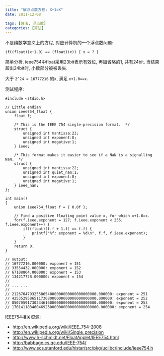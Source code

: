 ```yaml
---
title: "解浮点数方程: X+1=X"
date: 2011-12-08

tags: [算法, 浮点数]
categories: [算法]
---
```


不是纯数学意义上的方程, 对应计算机的一个浮点数问题:

	if((float)(x+1.0) == (float)(x)) { x = ? }

简单分析, ieee754中float采用23bit表示有效位, 再加省略的1, 共有24bit.
当结果超出24bit时, 小数部分被被丢失.

大于 `2^24 = 16777216` 的x, 满足 `x+1.0==x`.

测试程序:

	#include <stdio.h>

	// Little endian
	union ieee754_float {
		float f;

		/* This is the IEEE 754 single-precision format.  */
		struct {
			unsigned int mantissa:23;
			unsigned int exponent:8;
			unsigned int negative:1;
		} ieee;

		/* This format makes it easier to see if a NaN is a signalling NaN.  */
		struct {
			unsigned int mantissa:22;
			unsigned int quiet_nan:1;
			unsigned int exponent:8;
			unsigned int negative:1;
		} ieee_nan;
	};

	int main()
	{
		union ieee754_float f = { 0.0f };

		// Find a positive floating point value x, for which x+1.0=x.
		for(f.ieee.exponent = 127; f.ieee.exponent < 255; f.ieee.exponent++) {
			if((float)(f.f + 1.f) == f.f) {
				printf("%f: exponent = %d\n", f.f, f.ieee.exponent);
			}
		}
		return 0;
	}

	// output:
	// 16777216.000000: exponent = 151
	// 33554432.000000: exponent = 152
	// 67108864.000000: exponent = 153
	// 134217728.000000: exponent = 154
	//
	// ... ...
	//
	// 21267647932558654000000000000000000000.000000: exponent = 251
	// 42535295865117308000000000000000000000.000000: exponent = 252
	// 85070591730234616000000000000000000000.000000: exponent = 253
	// 170141183460469230000000000000000000000.000000: exponent = 254

IEEE754相关资源:

- http://en.wikipedia.org/wiki/IEEE_754-2008
- http://en.wikipedia.org/wiki/Single_precision
- http://www.h-schmidt.net/FloatApplet/IEEE754.html
- http://babbage.cs.qc.edu/IEEE-754/
- http://www.scs.stanford.edu/histar/src/pkg/uclibc/include/ieee754.h

